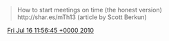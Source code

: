> How to start meetings on time \(the honest version\) http://shar\.es/mTh13 \(article by Scott Berkun\)

<img src="../../media/tweet.ico" width="12" /> [Fri Jul 16 11:56:45 +0000 2010](https://twitter.com/DromerDenker/status/18679667171)